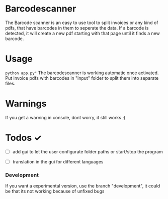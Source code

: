 # Barcodescanner
The Barcode scanner is an easy to use tool to split invoices or any kind of pdfs, that have barcodes in them to seperate the data. If a barcode is detected, it will create a new pdf starting with that page until it finds a new barcode.


# Usage
```python app.py"```
The barcodescanner is working automatic once activated.
Put invoice pdfs with barcodes in "input" folder to split them into separate files.


# Warnings
If you get a warning in console, dont worry, it still works ;) 


# Todos ✓

- [ ] add gui to let the user configurate folder paths or start/stop the program
- [ ] translation in the gui for different languages


### Development

If you want a experimental version, use the branch "development", it could be that its not working because of unfixed bugs
